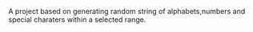 A project based on generating random string of alphabets,numbers and special charaters within a selected range.
